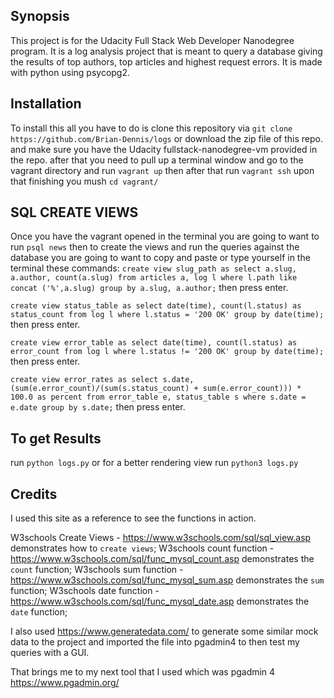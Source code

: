 ## Synopsis

This project is for the Udacity Full Stack Web Developer Nanodegree program. It is a log analysis project that is meant to query a database giving the results of top authors, top articles and highest request errors. It is made with python using psycopg2.

## Installation

To install this all you have to do is clone this repository via ```git clone https://github.com/Brian-Dennis/logs``` or download the zip file of this repo. and make sure you have the Udacity fullstack-nanodegree-vm provided in the repo. after that you need to pull up a terminal window and go to the vagrant directory and run ```vagrant up``` then after that run ```vagrant ssh``` upon that finishing you mush ```cd vagrant/```

## SQL CREATE VIEWS

Once you have the vagrant opened in the terminal you are going to want to run ```psql news``` then to create the views and run the queries against the database you are going to want to copy and paste or type yourself in the terminal these commands:
```create view slug_path as select a.slug, a.author, count(a.slug) from articles a, log l where l.path like concat ('%',a.slug) group by a.slug, a.author;``` then press enter.

```create view status_table as select date(time), count(l.status) as status_count from log l where l.status = '200 OK' group by date(time);``` then press enter.

```create view error_table as select date(time), count(l.status) as error_count from log l where l.status != '200 OK' group by date(time);``` then press enter.

```create view error_rates as select s.date, (sum(e.error_count)/(sum(s.status_count) + sum(e.error_count))) * 100.0 as percent from error_table e, status_table s where s.date = e.date group by s.date;``` then press enter.

## To get Results

run ```python logs.py``` or for a better rendering view run ```python3 logs.py```

## Credits

I used this site as a reference to see the functions in action.

W3schools Create Views - https://www.w3schools.com/sql/sql_view.asp demonstrates how to ```create views```;
W3schools count function - https://www.w3schools.com/sql/func_mysql_count.asp demonstrates the ```count``` function;
W3schools sum function - https://www.w3schools.com/sql/func_mysql_sum.asp demonstrates the ```sum``` function;
W3schools date function - https://www.w3schools.com/sql/func_mysql_date.asp demonstrates the <code>date</code> function;

I also used https://www.generatedata.com/ to generate some similar mock data to the project and imported the file into pgadmin4 to then test my queries with a GUI.

That brings me to my next tool that I used which was pgadmin 4 https://www.pgadmin.org/

